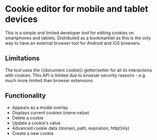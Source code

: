# Cookie editor for mobile and tablet devices

This is a simple and limited developer tool for editing cookies on smartphones and tablets. Distributed as a bookmarklet as this is the only way to have an external browser tool for Android and iOS browsers.

## Limitations

The tool uses the {{document.cookie}} getter/setter for all its interactions with cookies. This API is limited due to browser security reasons - e.g. much more limited than browser extensions.

## Functionality

- Appears as a modal overlay
- Displays current cookies (name:value)
- Delete a cookie
- Update a cookie's value
- Advanced cookie data (domain, path, expiration, httpOnly)
- Create a new cookie
